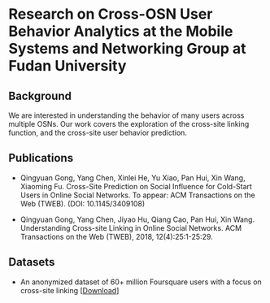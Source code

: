 # Research on Cross-OSN User Behavior Analytics at the Mobile Systems and Networking Group at Fudan University

## Background

We are interested in understanding the behavior of many users across multiple OSNs. Our work covers the exploration of the cross-site linking function, and the cross-site user behavior prediction.

## Publications

* Qingyuan Gong, Yang Chen, Xinlei He, Yu Xiao, Pan Hui, Xin Wang, Xiaoming Fu. Cross-Site Prediction on Social Influence for Cold-Start Users in Online Social Networks. To appear: ACM Transactions on the Web (TWEB). (DOI: 10.1145/3409108)

* Qingyuan Gong, Yang Chen, Jiyao Hu, Qiang Cao, Pan Hui, Xin Wang. Understanding Cross-site Linking in Online Social Networks. ACM Transactions on the Web (TWEB), 2018, 12(4):25:1-25:29.


## Datasets

* An anonymized dataset of 60+ million Foursquare users with a focus on cross-site linking [[Download](https://github.com/chenyang03/CrossOSN-dataset)]


